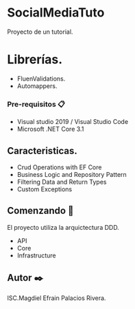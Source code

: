 # SocialMediaTuto
Proyecto de un tutorial.


# Librerías.
* FluenValidations.
* Automappers.

### Pre-requisitos 📋

* Visual studio 2019 / Visual Studio Code
* Microsoft .NET Core 3.1


## Caracteristicas.
* Crud Operations with EF Core 
* Business Logic and Repository Pattern
* Filtering Data and Return Types
* Custom Exceptions

## Comenzando 🚀
El proyecto utiliza la arquictectura DDD.

* API
* Core
* Infrastructure


## Autor ✒️

ISC.Magdiel Efrain Palacios Rivera.
